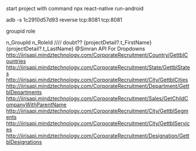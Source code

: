 start project with command
npx react-native run-android

adb -s 1c2910d57d93 reverse tcp:8081 tcp:8081

groupid role

n_GroupId 
n_RoleId
//// doubt??
{projectDetail?.t_FirstName}{projectDetail?.t_LastName}
@Simran  API For Dropdowns
http://iirisapi.mindztechnology.com/CorporateRecruitment/Country/GettblCountries
http://iirisapi.mindztechnology.com/CorporateRecruitment/State/GettblStates
http://iirisapi.mindztechnology.com/CorporateRecruitment/City/GettblCities
http://iirisapi.mindztechnology.com/CorporateRecruitment/Department/GettblDepartments
http://iirisapi.mindztechnology.com/CorporateRecruitment/Sales/GetChildCompanyWithParentName
http://iirisapi.mindztechnology.com/CorporateRecruitment/City/GettblSegments
http://iirisapi.mindztechnology.com/CorporateRecruitment/City/GettblServices
http://iirisapi.mindztechnology.com/CorporateRecruitment/Designation/GettblDesignations


       

